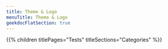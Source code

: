 ```yaml
---
title: Theme & Logo
menuTitle: Theme & Logo 
geekdocFlatSection: true
---
```


{{% children titlePages="Tests" titleSections="Categories" %}}